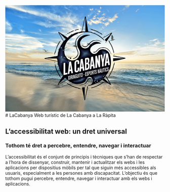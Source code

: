 <img src="../images/LogoPlatja.webp">
# LaCabanya
Web turístic de La Cabanya a La Ràpita

## L’accessibilitat web: un dret universal

### Tothom té dret a percebre, entendre, navegar i interactuar
L’accessibilitat és el conjunt de principis i tècniques que s’han de respectar a l’hora de dissenyar, construir, mantenir i actualitzar els webs i les aplicacions per dispositius mòbils per tal que siguin més accessibles als usuaris, especialment a les persones amb discapacitat. L’objectiu és que tothom pugui percebre, entendre, navegar i interactuar amb els webs i aplicacions.